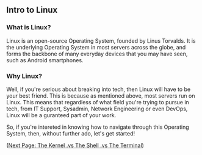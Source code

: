 ## Intro to Linux

### What is Linux?

Linux is an open-source Operating System, founded by Linus Torvalds. It is the underlying Operating System in most servers across the globe, and forms the backbone of many everyday devices that you may have seen, such as Android smartphones.

### Why Linux?

Well, if you're serious about breaking into tech, then Linux will have to be your best friend. This is because as mentioned above, most servers run on Linux. This means that regardless of what field you're trying to pursue in tech, from IT Support, Sysadmin, Network Engineering or even DevOps, Linux will be a guranteed part of your work.


So, if you're intereted in knowing how to navigate through this Operating System, then, without further ado, let's get started!



([Next Page: The Kernel .vs The Shell .vs The Terminal](https://github.com/SiadA2/DevOps-Learning-Path/tree/main/Linux/Kernel-vs-Shell-vs-Terminal))